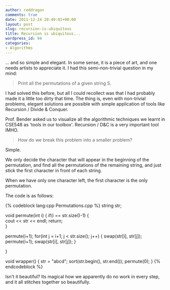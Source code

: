 ```yaml
---
author: reddragon
comments: true
date: 2011-12-24 20:49:01+00:00
layout: post
slug: recursion-is-ubiquitous
title: Recursion is ubiquitous...
wordpress_id: 94
categories:
- Algorithms
---
```


... and so simple and elegant. In some sense, it is a piece of art, and one needs artists to appreciate it. I had this semi-non-trivial question in my mind:


> Print all the permutations of a given string S.


I had solved this before, but all I could recollect was that I had probably made it a little too dirty that time. The thing is, even with non-trivial problems, elegant solutions are possible with simple application of tools like Recursion / Divide & Conquer.

Prof. Bender asked us to visualize all the algorithmic techniques we learnt in CSE548 as 'tools in our toolbox'. Recursion / D&C is a very important tool IMHO.


> How do we break this problem into a smaller problem? 




Simple.

We only decide the character that will appear in the beginning of the permutation, and find all the permutations of the remaining string, and just stick the first character in front of each string.

When we have only one character left, the first character is the only permutation.

The code is as follows:

{% codeblock lang:cpp Permutations.cpp %}
string str;

void permute(int i)
{
  if(i == str.size()-1)
  {     
    cout << str << endl;
    return;     
  }     

  permute(i+1);
  for(int j = i+1; j < str.size(); j++)
  {
    swap(str[i], str[j]);
    permute(i+1);
    swap(str[i], str[j]);
  }

}

void wrapper()
{
  str = "abcd";
  sort(str.begin(), str.end());
  permute(0);
}
{% endcodeblock %}

Isn't it beautiful? Its magical how we apparently do no work
in every step, and it all stitches together so beautifully.

